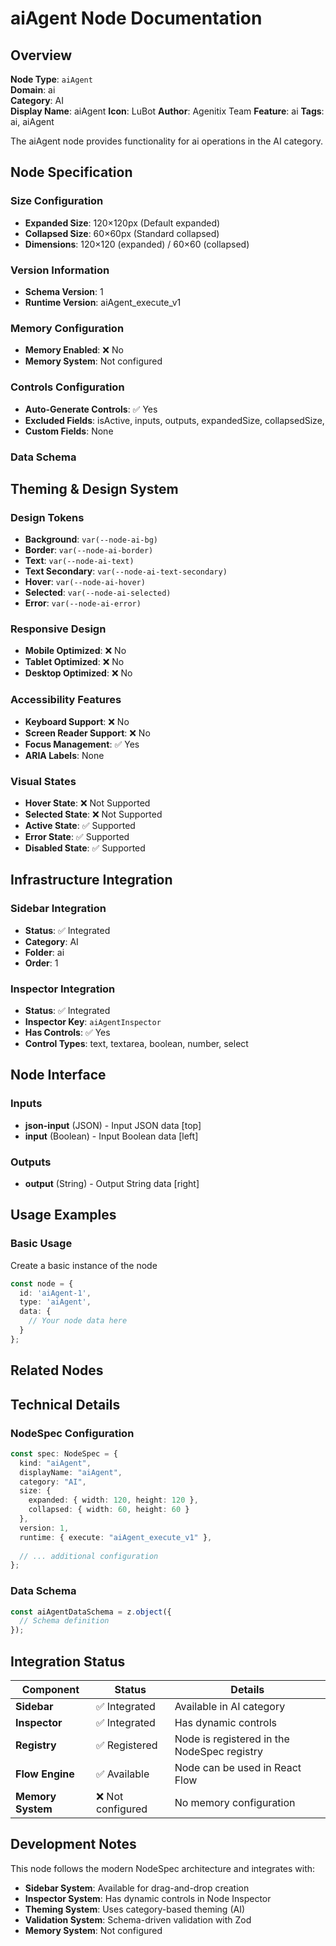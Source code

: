 # aiAgent Node Documentation

## Overview

**Node Type**: `aiAgent`  
**Domain**: ai  
**Category**: AI  
**Display Name**: aiAgent
**Icon**: LuBot
**Author**: Agenitix Team
**Feature**: ai
**Tags**: ai, aiAgent

The aiAgent node provides functionality for ai operations in the AI category.

## Node Specification

### Size Configuration
- **Expanded Size**: 120×120px (Default expanded)
- **Collapsed Size**: 60×60px (Standard collapsed)
- **Dimensions**: 120×120 (expanded) / 60×60 (collapsed)

### Version Information
- **Schema Version**: 1
- **Runtime Version**: aiAgent_execute_v1

### Memory Configuration

- **Memory Enabled**: ❌ No
- **Memory System**: Not configured


### Controls Configuration

- **Auto-Generate Controls**: ✅ Yes
- **Excluded Fields**: isActive, inputs, outputs, expandedSize, collapsedSize, 
- **Custom Fields**: None


### Data Schema




## Theming & Design System

### Design Tokens
- **Background**: `var(--node-ai-bg)`
- **Border**: `var(--node-ai-border)`
- **Text**: `var(--node-ai-text)`
- **Text Secondary**: `var(--node-ai-text-secondary)`
- **Hover**: `var(--node-ai-hover)`
- **Selected**: `var(--node-ai-selected)`
- **Error**: `var(--node-ai-error)`

### Responsive Design
- **Mobile Optimized**: ❌ No
- **Tablet Optimized**: ❌ No
- **Desktop Optimized**: ❌ No

### Accessibility Features
- **Keyboard Support**: ❌ No
- **Screen Reader Support**: ❌ No
- **Focus Management**: ✅ Yes
- **ARIA Labels**: None

### Visual States
- **Hover State**: ❌ Not Supported
- **Selected State**: ❌ Not Supported
- **Active State**: ✅ Supported
- **Error State**: ✅ Supported
- **Disabled State**: ✅ Supported

## Infrastructure Integration

### Sidebar Integration
- **Status**: ✅ Integrated
- **Category**: AI
- **Folder**: ai
- **Order**: 1

### Inspector Integration
- **Status**: ✅ Integrated
- **Inspector Key**: `aiAgentInspector`
- **Has Controls**: ✅ Yes
- **Control Types**: text, textarea, boolean, number, select

## Node Interface

### Inputs
- **json-input** (JSON) - Input JSON data [top]
- **input** (Boolean) - Input Boolean data [left]

### Outputs
- **output** (String) - Output String data [right]

## Usage Examples

### Basic Usage

Create a basic instance of the node

```typescript
const node = {
  id: 'aiAgent-1',
  type: 'aiAgent',
  data: {
    // Your node data here
  }
};
```


## Related Nodes



## Technical Details

### NodeSpec Configuration
```typescript
const spec: NodeSpec = {
  kind: "aiAgent",
  displayName: "aiAgent",
  category: "AI",
  size: {
    expanded: { width: 120, height: 120 },
    collapsed: { width: 60, height: 60 }
  },
  version: 1,
  runtime: { execute: "aiAgent_execute_v1" },
  
  // ... additional configuration
};
```

### Data Schema
```typescript
const aiAgentDataSchema = z.object({
  // Schema definition
});
```

## Integration Status

| Component | Status | Details |
|-----------|--------|---------|
| **Sidebar** | ✅ Integrated | Available in AI category |
| **Inspector** | ✅ Integrated | Has dynamic controls |
| **Registry** | ✅ Registered | Node is registered in the NodeSpec registry |
| **Flow Engine** | ✅ Available | Node can be used in React Flow |
| **Memory System** | ❌ Not configured | No memory configuration |

## Development Notes

This node follows the modern NodeSpec architecture and integrates with:
- **Sidebar System**: Available for drag-and-drop creation
- **Inspector System**: Has dynamic controls in Node Inspector
- **Theming System**: Uses category-based theming (AI)
- **Validation System**: Schema-driven validation with Zod
- **Memory System**: Not configured
